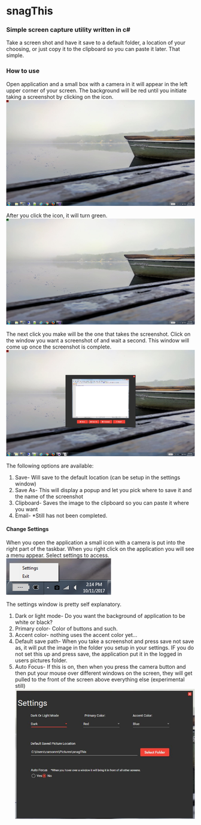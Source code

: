 # snagThis

### Simple screen capture utility written in c#
Take a screen shot and have it save to a default folder, a location of your choosing, or just copy it to the clipboard so you can paste it later. That simple.

### How to use
Open application and a small box with a camera in it will appear in the left upper corner of your screen. The background will be red until you initiate taking a screenshot by clicking on the icon. 
![template](/helpmeimages/beforeclick.JPG)

After you click the icon, it will turn green.
![template](/helpmeimages/afterclick.JPG)

The next click you make will be the one that takes the screenshot. Click on the window you want a screenshot of and wait a second. This window will come up once the screenshot is complete.
![template](/helpmeimages/captured.JPG)

The following options are available:
1. Save- Will save to the default location (can be setup in the settings window)
2. Save As- This will display a popup and let you pick where to save it and the name of the screenshot
3. Clipboard- Saves the image to the clipboard so you can paste it where you want
4. Email- *Still has not been completed.

#### Change Settings
When you open the application a small icon with a camera is put into the right part of the taskbar. When you right click on the application you will see a menu appear. Select settings to access.
![template](/helpmeimages/iconMenu.JPG)

The settings window is pretty self explanatory. 
1. Dark or light mode- Do you want the background of application to be white or black?
2. Primary color- Color of buttons and such.
3. Accent color- nothing uses the accent color yet...
4. Default save path- When you take a screenshot and press save not save as, it will put the image in the folder you setup in your settings. IF you do not set this up and press save, the application put it in the logged in users pictures folder.
5. Auto Focus- If this is on, then when you press the camera button and then put your mouse over different windows on the screen, they will get pulled to the front of the screen above everything else (experimental still)
![template](/helpmeimages/settings.JPG)
